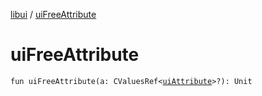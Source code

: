 [libui](README.md) / [uiFreeAttribute](ui-free-attribute.md)

# uiFreeAttribute

`fun uiFreeAttribute(a: CValuesRef<`[`uiAttribute`](ui-attribute.md)`>?): Unit`